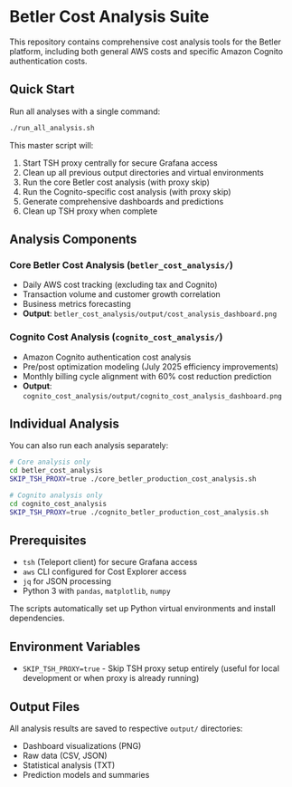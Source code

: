 # Betler Cost Analysis Suite

This repository contains comprehensive cost analysis tools for the Betler platform, including both general AWS costs and specific Amazon Cognito authentication costs.

## Quick Start

Run all analyses with a single command:

```bash
./run_all_analysis.sh
```

This master script will:
1. Start TSH proxy centrally for secure Grafana access
2. Clean up all previous output directories and virtual environments
3. Run the core Betler cost analysis (with proxy skip)
4. Run the Cognito-specific cost analysis (with proxy skip)
5. Generate comprehensive dashboards and predictions
6. Clean up TSH proxy when complete

## Analysis Components

### Core Betler Cost Analysis (`betler_cost_analysis/`)
- Daily AWS cost tracking (excluding tax and Cognito)
- Transaction volume and customer growth correlation
- Business metrics forecasting
- **Output**: `betler_cost_analysis/output/cost_analysis_dashboard.png`

### Cognito Cost Analysis (`cognito_cost_analysis/`)
- Amazon Cognito authentication cost analysis
- Pre/post optimization modeling (July 2025 efficiency improvements)
- Monthly billing cycle alignment with 60% cost reduction prediction
- **Output**: `cognito_cost_analysis/output/cognito_cost_analysis_dashboard.png`

## Individual Analysis

You can also run each analysis separately:

```bash
# Core analysis only
cd betler_cost_analysis
SKIP_TSH_PROXY=true ./core_betler_production_cost_analysis.sh

# Cognito analysis only
cd cognito_cost_analysis
SKIP_TSH_PROXY=true ./cognito_betler_production_cost_analysis.sh
```

## Prerequisites

- `tsh` (Teleport client) for secure Grafana access
- `aws` CLI configured for Cost Explorer access
- `jq` for JSON processing
- Python 3 with `pandas`, `matplotlib`, `numpy`

The scripts automatically set up Python virtual environments and install dependencies.

## Environment Variables

- `SKIP_TSH_PROXY=true` - Skip TSH proxy setup entirely (useful for local development or when proxy is already running)

## Output Files

All analysis results are saved to respective `output/` directories:
- Dashboard visualizations (PNG)
- Raw data (CSV, JSON)
- Statistical analysis (TXT)
- Prediction models and summaries